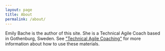 ```yaml
---
layout: page
title: About
permalink: /about/
---
```


Emily Bache is the author of this site. She is a Technical Agile Coach based in Gothenburg, Sweden. See ["Technical Agile Coaching"](https://leanpub.com/techagilecoach) for more information about how to use these materials. 

